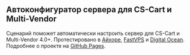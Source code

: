 ## Автоконфигуратор сервера для CS-Cart и Multi-Vendor

Сценарий поможет автоматически настроить сервер для CS-Cart и Multi-Vendor 4.0+. Протестировано в [Айхоре](http://ihor.ru/), [FastVPS](http://fastvps.ru) и [Digital Ocean](https://digitalocean.com). Подробнее о проекте на [GitHub Pages](http://gongled.github.io/ansible-cscart-deployer/).
